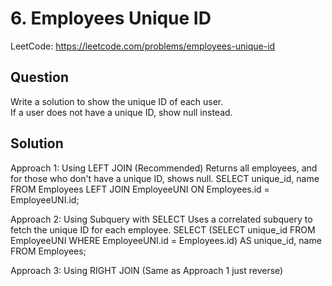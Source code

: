 # 6. Employees Unique ID

LeetCode: https://leetcode.com/problems/employees-unique-id

## Question
Write a solution to show the unique ID of each user.  
If a user does not have a unique ID, show null instead.

## Solution

Approach 1: Using LEFT JOIN (Recommended)
Returns all employees, and for those who don't have a unique ID, shows null.
SELECT unique_id, name 
FROM Employees 
LEFT JOIN EmployeeUNI 
  ON Employees.id = EmployeeUNI.id;

Approach 2: Using Subquery with SELECT
Uses a correlated subquery to fetch the unique ID for each employee.
SELECT 
    (SELECT unique_id 
     FROM EmployeeUNI 
     WHERE EmployeeUNI.id = Employees.id) AS unique_id,
    name
FROM Employees;

Approach 3: Using RIGHT JOIN (Same as Approach 1 just reverse)

